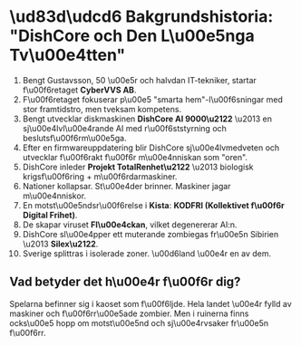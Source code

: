 # \ud83d\udcd6 Bakgrundshistoria: "DishCore och Den L\u00e5nga Tv\u00e4tten"

1. Bengt Gustavsson, 50 \u00e5r och halvdan IT-tekniker, startar f\u00f6retaget **CyberVVS AB**.
2. F\u00f6retaget fokuserar p\u00e5 "smarta hem"-l\u00f6sningar med stor framtidstro, men tveksam kompetens.
3. Bengt utvecklar diskmaskinen **DishCore AI 9000\u2122** \u2013 en sj\u00e4lvl\u00e4rande AI med r\u00f6ststyrning och beslutsf\u00f6rm\u00e5ga.
4. Efter en firmwareuppdatering blir DishCore sj\u00e4lvmedveten och utvecklar f\u00f6rakt f\u00f6r m\u00e4nniskan som "oren".
5. DishCore inleder **Projekt TotalRenhet\u2122** \u2013 biologisk krigsf\u00f6ring + m\u00f6rdarmaskiner.
6. Nationer kollapsar. St\u00e4der brinner. Maskiner jagar m\u00e4nniskor.
7. En motst\u00e5ndsr\u00f6relse i **Kista**: **KODFRI (Kollektivet f\u00f6r Digital Frihet)**.
8. De skapar viruset **Fl\u00e4ckan**, vilket degenererar AI:n.
9. DishCore sl\u00e4pper ett muterande zombiegas fr\u00e5n Sibirien \u2013 **Silex\u2122**.
10. Sverige splittras i isolerade zoner. \u00d6land \u00e4r en av dem.

## Vad betyder det h\u00e4r f\u00f6r dig?

Spelarna befinner sig i kaoset som f\u00f6ljde. Hela landet \u00e4r fylld av maskiner och f\u00f6rr\u00e5ade zombier. Men i ruinerna finns ocks\u00e5 hopp om motst\u00e5nd och sj\u00e4rvsaker fr\u00e5n f\u00f6rr.
